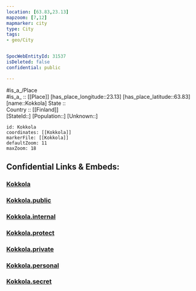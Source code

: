 ```yaml
---
location: [63.83,23.13] 
mapzoom: [7,12] 
mapmarker: city 
type: City
tags:
- geo/City


SpocWebEntityId: 31537
isDeleted: false
confidential: public

---
```

#is_a_/Place  
#is_a_ :: [[Place]] 
[has_place_longitude::23.13] 
[has_place_latitude::63.83] 
[name::Kokkola] 
State ::  
Country :: [[Finland]]  
[StateId::] 
[Population::] 
[Unknown::] 


```leaflet
id: Kokkola
coordinates: [[Kokkola]] 
markerFile: [[Kokkola]] 
defaultZoom: 11 
maxZoom: 18
```


## Confidential Links & Embeds: 

### [Kokkola](/_Standards/Earth/Continent/Europe/Europe~North/Finland/Provinces~Finland/Western_Finland/counties~Western_Finland/Ostrobothnia~Central/City/Kokkola.md) 

### [Kokkola.public](/_public/Earth/Continent/Europe/Europe~North/Finland/Provinces~Finland/Western_Finland/counties~Western_Finland/Ostrobothnia~Central/City/Kokkola.public.md) 

### [Kokkola.internal](/_internal/Earth/Continent/Europe/Europe~North/Finland/Provinces~Finland/Western_Finland/counties~Western_Finland/Ostrobothnia~Central/City/Kokkola.internal.md) 

### [Kokkola.protect](/_protect/Earth/Continent/Europe/Europe~North/Finland/Provinces~Finland/Western_Finland/counties~Western_Finland/Ostrobothnia~Central/City/Kokkola.protect.md) 

### [Kokkola.private](/_private/Earth/Continent/Europe/Europe~North/Finland/Provinces~Finland/Western_Finland/counties~Western_Finland/Ostrobothnia~Central/City/Kokkola.private.md) 

### [Kokkola.personal](/_personal/Earth/Continent/Europe/Europe~North/Finland/Provinces~Finland/Western_Finland/counties~Western_Finland/Ostrobothnia~Central/City/Kokkola.personal.md) 

### [Kokkola.secret](/_secret/Earth/Continent/Europe/Europe~North/Finland/Provinces~Finland/Western_Finland/counties~Western_Finland/Ostrobothnia~Central/City/Kokkola.secret.md)

